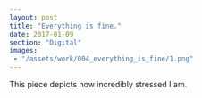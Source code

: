 ```yaml
---
layout: post
title: "Everything is fine."
date: 2017-01-09
section: "Digital"
images:
 - "/assets/work/004_everything_is_fine/1.png"
---
```


This piece depicts how incredibly stressed I am.
